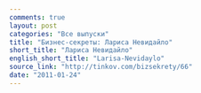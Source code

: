 ```yaml
---
comments: true
layout: post
categories: "Все выпуски"
title: "Бизнес-секреты: Лариса Невидайло"
short_title: "Лариса Невидайло"
english_short_title: "Larisa-Nevidaylo"
source_link: "http://tinkov.com/bizsekrety/66"
date: "2011-01-24"
---
```

